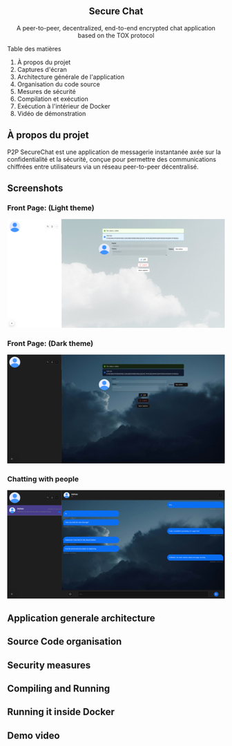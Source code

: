 <div align="center">
    <h2>Secure Chat</h2>
    <p>A peer-to-peer, decentralized, end-to-end encrypted chat application based on the TOX protocol</p>
</div>

<div>
<p>Table des matières</p>
<ol>
    <li>À propos du projet</li>
    <li>Captures d'écran</li>
    <li>Architecture générale de l'application</li>
    <li>Organisation du code source</li>
    <li>Mesures de sécurité</li>
    <li>Compilation et exécution</li>
    <li>Exécution à l'intérieur de Docker</li>
    <li>Vidéo de démonstration</li>
</ol>
</div>


## À propos du projet
P2P SecureChat est une application de messagerie instantanée axée sur la confidentialité et la sécurité, conçue pour permettre des communications chiffrées entre utilisateurs via un réseau peer-to-peer décentralisé.

## Screenshots

### Front Page: (Light theme)
<img src="docs/screenshots/1.png"/>

### Front Page: (Dark theme)
<img src="docs/screenshots/2.png"/>


### Chatting with people
<img src="docs/screenshots/3.png"/>


## Application generale architecture

## Source Code organisation

## Security measures

## Compiling and Running

## Running it inside Docker

## Demo video


